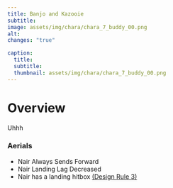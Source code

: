 ```yaml
---
title: Banjo and Kazooie
subtitle: 
image: assets/img/chara/chara_7_buddy_00.png
alt: 
changes: "true"

caption:
  title:
  subtitle: 
  thumbnail: assets/img/chara/chara_7_buddy_00.png
---
```


# Overview
Uhhh

### Aerials
- Nair Always Sends Forward
- Nair Landing Lag Decreased
- Nair has a landing hitbox [(Design Rule 3)](balancedoc#nairs)